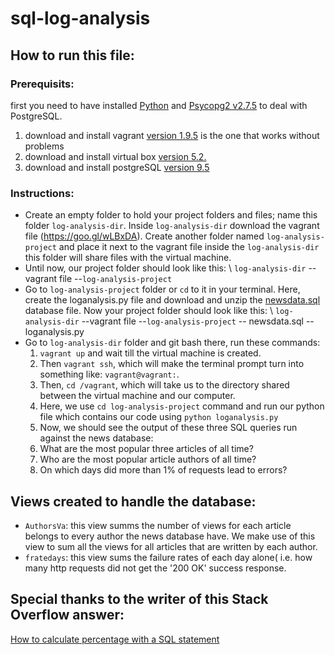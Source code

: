 # sql-log-analysis
## How to run this file:
### Prerequisits:
first you need to have installed [Python](https://www.python.org) and [Psycopg2 v2.7.5](http://initd.org/psycopg/download/) to deal with PostgreSQL.
1. download and install vagrant [version 1.9.5](https://releases.hashicorp.com/vagrant/1.9.5/) is the one that works without problems
2. download and install virtual box [version 5.2.](https://www.virtualbox.org/wiki/Download_Old_Builds_5_2)
3. download and install postgreSQL [version 9.5](https://www.postgresql.org/download/) 
### Instructions:
* Create an empty folder to hold your project folders and files; name this folder `log-analysis-dir`. Inside `log-analysis-dir` download the vagrant file (https://goo.gl/wLBxDA). Create another folder named `log-analysis-project` and place it next to the vagrant file inside the `log-analysis-dir` this folder will share files with the virtual machine.
* Until now, our project folder should look like this:
\ `log-analysis-dir`
  --vagrant file
  --`log-analysis-project`
* Go to `log-analysis-project` folder or `cd` to it in your terminal. Here, create the loganalysis.py file and download and unzip the [newsdata.sql](https://d17h27t6h515a5.cloudfront.net/topher/2016/August/57b5f748_newsdata/newsdata.zip) database file. Now your project folder should look like this: 
\ `log-analysis-dir`
  --vagrant file
  --`log-analysis-project`
     -- newsdata.sql
     -- loganalysis.py
* Go to `log-analysis-dir` folder and git bash there, run these commands:
  1. `vagrant up` and wait till the virtual machine is created. 
  2. Then `vagrant ssh`, which will make the terminal prompt turn into something like: `vagrant@vagrant:`.
  3. Then, `cd /vagrant`, which will take us to the directory shared between the virtual machine and our computer.
  4. Here, we use `cd log-analysis-project` command and run our python file which contains our code using `python loganalysis.py`
  5. Now, we should see the output of these three SQL queries run against the news database:
    1. What are the most popular three articles of all time? 
    2. Who are the most popular article authors of all time? 
    3. On which days did more than 1% of requests lead to errors? 
## Views created to handle the database:
* `AuthorsVa`: this view summs the number of views for each article belongs to every author the news database have. We make use of this view to sum all the views for all articles that are written by each author.
* `fratedays`: this view sums the failure rates of each day alone( i.e. how many http requests did not get the '200 OK' success response.
## Special thanks to the writer of this Stack Overflow answer:
[How to calculate percentage with a SQL statement](https://stackoverflow.com/a/772439)
